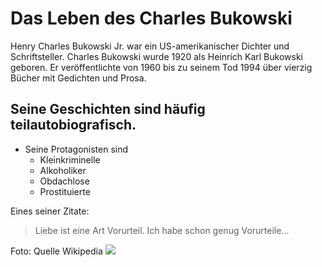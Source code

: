 # Das Leben des Charles Bukowski
Henry Charles Bukowski Jr. war ein US-amerikanischer Dichter und Schriftsteller. Charles Bukowski wurde 1920 als Heinrich Karl Bukowski geboren. Er veröffentlichte von 1960 bis zu seinem Tod 1994 über vierzig Bücher mit Gedichten und Prosa.

## Seine Geschichten sind häufig teilautobiografisch.
* Seine Protagonisten sind
  * Kleinkriminelle
  * Alkoholiker
  * Obdachlose
  * Prostituierte
 
 Eines seiner Zitate:
 > Liebe ist eine Art Vorurteil. Ich habe schon genug Vorurteile...
 
 Foto: Quelle Wikipedia
 <img src="https://de.wikipedia.org/wiki/Datei:CharlesBukowski-1.jpg"/>


